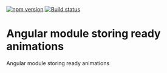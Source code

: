 [![npm version](https://badge.fury.io/js/%40anglr%2Fanimations.svg)](https://badge.fury.io/js/%40anglr%2Fanimations)
[![Build status](https://ci.appveyor.com/api/projects/status/6v3560ee6yo3lj6l?svg=true)](https://ci.appveyor.com/project/kukjevov/ng-animations)

# Angular module storing ready animations

Angular module storing ready animations

